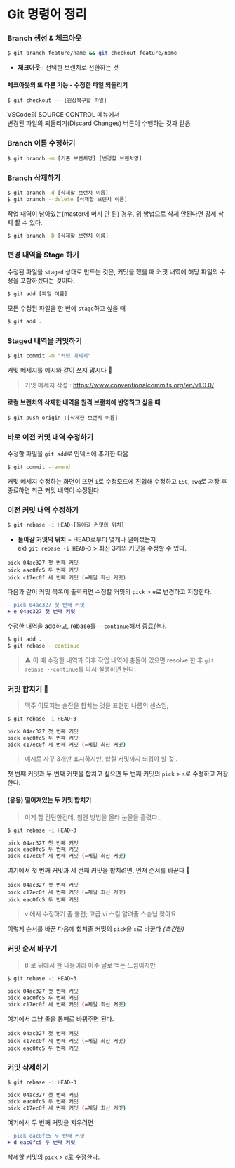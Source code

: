 # Git 명령어 정리

### Branch 생성 & 체크아웃

```bash
$ git branch feature/name && git checkout feature/name
```
- **체크아웃** : 선택한 브랜치로 전환하는 것

#### 체크아웃의 또 다른 기능 - 수정한 파일 되돌리기

```bash
$ git checkout -- [원상복구할 파일]
```

VSCode의 SOURCE CONTROL 메뉴에서  
변경된 파일의 <kbd>되돌리기</kbd>(Discard Changes) 버튼이 수행하는 것과 같음

### Branch 이름 수정하기
```bash
$ git branch -m [기존 브랜치명] [변경할 브랜치명]
```

### Branch 삭제하기
```bash
$ git branch -d [삭제할 브랜치 이름]
$ git branch --delete [삭제할 브랜치 이름]
```
작업 내역이 남아있는(master에 머지 안 된) 경우, 위 방법으로 삭제 안된다면 강제 삭제 할 수 있다.

```bash
$ git branch -D [삭제할 브랜치 이름]
```

### 변경 내역을 Stage 하기
수정된 파일을 `staged` 상태로 만드는 것은, 커밋을 했을 때 커밋 내역에 해당 파일의 수정을 포함하겠다는 것이다.
```bash
$ git add [파일 이름]
```

모든 수정된 파일을 한 번에 `stage`하고 싶을 때
```bash
$ git add .
```

### Staged 내역을 커밋하기
```bash
$ git commit -m "커밋 메세지"
```
커밋 메세지를 예시와 같이 쓰지 맙시다 🙊

> 커밋 메세지 작성 : https://www.conventionalcommits.org/en/v1.0.0/

#### 로컬 브랜치의 삭제한 내역을 원격 브랜치에 반영하고 싶을 때
```bash
$ git push origin :[삭제한 브랜치 이름]
```

### 바로 이전 커밋 내역 수정하기
수정할 파일을 `git add`로 인덱스에 추가한 다음
```bash
$ git commit --amend
```

커밋 메세지 수정하는 화면이 뜨면 `i`로 수정모드에 진입해 수정하고 `ESC`, `:wq`로 저장 후 종료하면 최근 커밋 내역이 수정된다.

### 이전 커밋 내역 수정하기
```bash
$ git rebase -i HEAD~[돌아갈 커밋의 위치]
```

- **돌아갈 커밋의 위치** = HEAD로부터 몇개나 떨어졌는지  
  ex) `git rebase -i HEAD~3` > 최신 3개의 커밋을 수정할 수 있다.

```
pick 04ac327 첫 번째 커밋
pick eac0fc5 두 번째 커밋
pick c17ec0f 세 번째 커밋 (=제일 최신 커밋)
```

다음과 같이 커밋 목록이 출력되면 수정할 커밋의 `pick` > `e`로 변경하고 저장한다.

```diff
- pick 04ac327 첫 번째 커밋
+ e 04ac327 첫 번째 커밋
```

수정한 내역을 add하고, rebase를 `--continue`해서 종료한다.

```bash
$ git add .
$ git rebase --continue
```

> ⚠️ 이 때 수정한 내역과 이후 작업 내역에 충돌이 있으면 resolve 한 후 `git rebase --continue`를 다시 실행하면 된다.

### 커밋 합치기 🍻
> 맥주 이모지는 술잔을 합치는 것을 표현한 나름의 센스임;

```bash
$ git rebase -i HEAD~3

pick 04ac327 첫 번째 커밋
pick eac0fc5 두 번째 커밋
pick c17ec0f 세 번째 커밋 (=제일 최신 커밋)
```

> 예시로 자꾸 3개만 표시하지만, 합칠 커밋까지 띄워야 할 것..

첫 번째 커밋과 두 번째 커밋을 합치고 싶으면 두 번째 커밋의 `pick` > `s`로 수정하고 저장한다.

#### (응용) 떨어져있는 두 커밋 합치기
> 이게 참 간단한건데, 첨엔 방법을 몰라 눈물을 흘렸따.. 

```bash
$ git rebase -i HEAD~3

pick 04ac327 첫 번째 커밋
pick eac0fc5 두 번째 커밋
pick c17ec0f 세 번째 커밋 (=제일 최신 커밋)
```

여기에서 첫 번째 커밋과 세 번째 커밋을 합치려면, 먼저 순서를 바꾼다 👀

```
pick 04ac327 첫 번째 커밋
pick c17ec0f 세 번째 커밋 (=제일 최신 커밋)
pick eac0fc5 두 번째 커밋
```
> vi에서 수정하기 좀 불편; 고급 vi 스킬 알려줄 스승님 찾아요

이렇게 순서를 바꾼 다음에 합쳐줄 커밋의 `pick`을 `s`로 바꾼다 _(초간단)_

### 커밋 순서 바꾸기
> 바로 위에서 한 내용이라 아주 날로 먹는 느낌이지만

```bash
$ git rebase -i HEAD~3

pick 04ac327 첫 번째 커밋
pick eac0fc5 두 번째 커밋
pick c17ec0f 세 번째 커밋 (=제일 최신 커밋)
```
여기에서 그냥 줄을 통째로 바꿔주면 된다.

```
pick 04ac327 첫 번째 커밋
pick c17ec0f 세 번째 커밋 (=제일 최신 커밋)
pick eac0fc5 두 번째 커밋
```

### 커밋 삭제하기 
```bash
$ git rebase -i HEAD~3

pick 04ac327 첫 번째 커밋
pick eac0fc5 두 번째 커밋
pick c17ec0f 세 번째 커밋 (=제일 최신 커밋)
```

여기에서 두 번째 커밋을 지우려면

```diff
- pick eac0fc5 두 번째 커밋
+ d eac0fc5 두 번째 커밋
```

삭제할 커밋의 `pick` > `d`로 수정한다.
